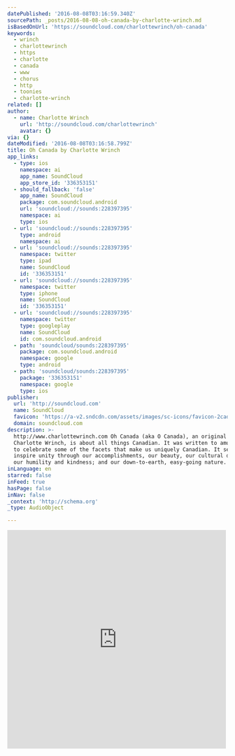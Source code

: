 ```yaml
---
datePublished: '2016-08-08T03:16:59.340Z'
sourcePath: _posts/2016-08-08-oh-canada-by-charlotte-wrinch.md
isBasedOnUrl: 'https://soundcloud.com/charlottewrinch/oh-canada'
keywords:
  - wrinch
  - charlottewrinch
  - https
  - charlotte
  - canada
  - www
  - chorus
  - http
  - toonies
  - charlotte-wrinch
related: []
author:
  - name: Charlotte Wrinch
    url: 'http://soundcloud.com/charlottewrinch'
    avatar: {}
via: {}
dateModified: '2016-08-08T03:16:58.799Z'
title: Oh Canada by Charlotte Wrinch
app_links:
  - type: ios
    namespace: ai
    app_name: SoundCloud
    app_store_id: '336353151'
  - should_fallback: 'false'
    app_name: SoundCloud
    package: com.soundcloud.android
    url: 'soundcloud://sounds:228397395'
    namespace: ai
    type: ios
  - url: 'soundcloud://sounds:228397395'
    type: android
    namespace: ai
  - url: 'soundcloud://sounds:228397395'
    namespace: twitter
    type: ipad
    name: SoundCloud
    id: '336353151'
  - url: 'soundcloud://sounds:228397395'
    namespace: twitter
    type: iphone
    name: SoundCloud
    id: '336353151'
  - url: 'soundcloud://sounds:228397395'
    namespace: twitter
    type: googleplay
    name: SoundCloud
    id: com.soundcloud.android
  - path: 'soundcloud/sounds:228397395'
    package: com.soundcloud.android
    namespace: google
    type: android
  - path: 'soundcloud/sounds:228397395'
    package: '336353151'
    namespace: google
    type: ios
publisher:
  url: 'http://soundcloud.com'
  name: SoundCloud
  favicon: 'https://a-v2.sndcdn.com/assets/images/sc-icons/favicon-2cadd14b.ico'
  domain: soundcloud.com
description: >-
  http://www.charlottewrinch.com Oh Canada (aka O Canada), an original song by
  Charlotte Wrinch, is about all things Canadian. It was written to amuse, and
  to celebrate some of the facets that make us uniquely Canadian. It seeks to
  inspire unity through our accomplishments, our beauty, our cultural diversity,
  our humility and kindness; and our down-to-earth, easy-going nature.
inLanguage: en
starred: false
inFeed: true
hasPage: false
inNav: false
_context: 'http://schema.org'
_type: AudioObject

---
```

<iframe src="https://cdn.embedly.com/widgets/media.html?src=https%3A%2F%2Fw.soundcloud.com%2Fplayer%2F%3Fvisual%3Dtrue%26url%3Dhttp%253A%252F%252Fapi.soundcloud.com%252Ftracks%252F228397395%26show_artwork%3Dtrue&amp;url=https%3A%2F%2Fsoundcloud.com%2Fcharlottewrinch%2Foh-canada&amp;image=http%3A%2F%2Fi1.sndcdn.com%2Fartworks-000132720400-i5unph-t500x500.jpg&amp;key=b7d04c9b404c499eba89ee7072e1c4f7&amp;type=text%2Fhtml&amp;schema=soundcloud" width="500" height="500" scrolling="no" frameborder="0" allowfullscreen="" style=""></iframe>